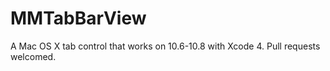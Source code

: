 MMTabBarView
============

A Mac OS X tab control that works on 10.6-10.8 with Xcode 4. Pull requests welcomed.